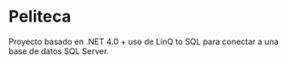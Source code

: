 # Peliteca
Proyecto basado en .NET 4.0 + uso de LinQ to SQL para conectar a una base de datos SQL Server.
